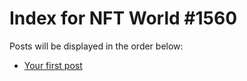 # Index for NFT World #1560
Posts will be displayed in the order below:

- [Your first post](./001-first.md)

